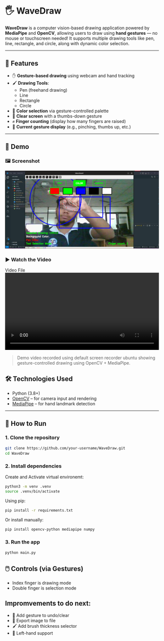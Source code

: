# 🖐️ WaveDraw

**WaveDraw** is a computer vision-based drawing application powered by **MediaPipe** and **OpenCV**, allowing users to draw using **hand gestures** — no mouse or touchscreen needed! It supports multiple drawing tools like pen, line, rectangle, and circle, along with dynamic color selection.

---

## 🎯 Features
- ✋ **Gesture-based drawing** using webcam and hand tracking
- 🖌️ **Drawing Tools**:
    - Pen (freehand drawing)
    - Line
    - Rectangle
    - Circle
- 🎨 **Color selection** via gesture-controlled palette
- 🧼 **Clear screen** with a thumbs-down gesture
- ✊ **Finger counting** (display how many fingers are raised)
- 👋 **Current gesture display** (e.g., pinching, thumbs up, etc.)

---

## 📸 Demo

### 🖼️ Screenshot

![WaveDraw Demo](demo.png)


### ▶️ Watch the Video
<p> Video File <br>
<video src="demo.mp4" controls width="100%"></video>
</p>

> Demo video recorded using default screen recorder ubuntu showing gesture-controlled drawing using OpenCV + MediaPipe.


## 🛠️ Technologies Used

- Python (3.8+)
- [OpenCV](https://opencv.org/) – for camera input and rendering
- [MediaPipe](https://mediapipe.dev/) – for hand landmark detection

---


## 🚀 How to Run

### 1. Clone the repository

```bash
git clone https://github.com/your-username/WaveDraw.git
cd WaveDraw
```

### 2. Install dependencies

Create and Activate virtual environemt:
```bash
python3 -m venv .venv
source .venv/bin/activate
```

Using pip:

```bash
pip install -r requirements.txt
```

Or install manually:

```bash
pip install opencv-python mediapipe numpy
```
### 3. Run the app

```bash
python main.py
```

## 🖱️ Controls (via Gestures)
 * Index finger is drawing mode
 * Double finger is selection mode


## Impromvements to do next:

- 🧠 Add gesture to undo/clear
- 💾 Export image to file
- 🖌️ Add brush thickness selector
- 🧤 Left-hand support